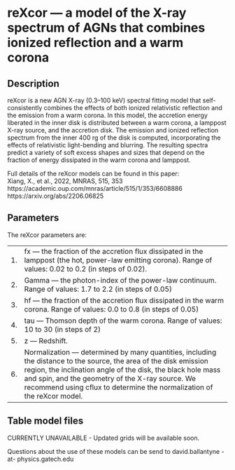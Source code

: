 # reXcor — a model of the X-ray spectrum of AGNs that combines ionized reflection and a warm corona

## Description

<p>
reXcor is a new AGN X-ray (0.3–100 keV) spectral fitting model that self-consistently combines the effects of both ionized relativistic reflection and the emission from a warm corona. In this model, the accretion energy liberated in the inner disk is distributed between a warm corona, a lamppost X-ray source, and the accretion disk. The emission and ionized reflection spectrum from the inner 400 rg of the disk is computed, incorporating the effects of relativistic light-bending and blurring. The resulting spectra predict a variety of soft excess shapes and sizes that depend on the fraction of energy dissipated in the warm corona and lamppost.
</p>

<p>
Full details of the reXcor models can be found in this paper:  <br />
  Xiang, X., et al., 2022, MNRAS, 515, 353 <br />
  https://academic.oup.com/mnras/article/515/1/353/6608886 <br />
  https://arxiv.org/abs/2206.06825
</p>

## Parameters

<p>
The reXcor parameters are:
</p>

<table>  
  <tr><td>1.</td><td>fx —  the fraction of the accretion flux dissipated in the lamppost (the hot, power-law emitting corona). Range of values: 0.02 to 0.2 (in steps of 0.02).</td></tr>
  <tr><td>2.</td><td>Gamma — the photon-index of the power-law continuum. Range of values: 1.7 to 2.2 (in steps of 0.05)</td></tr>
  <tr><td>3.</td><td>hf — the fraction of the accretion flux dissipated in the warm corona. Range of values: 0.0 to 0.8 (in steps of 0.05)</td></tr>
  <tr><td>4.</td><td>tau — Thomson depth of the warm corona. Range of values: 10 to 30 (in steps of 2)</td></tr>
  <tr><td>5.</td><td>z — Redshift.</td></tr>
  <tr><td>6.</td><td>Normalization — determined by many quantities, including the distance to the source, the area of the disk emission region, the inclination angle of the disk, the black hole mass and spin, and the geometry of the X-ray source. We recommend using cflux to determine the normalization of the reXcor model.</td</tr>
</table>
  
## Table model files
  
<p>  
CURRENTLY UNAVAILABLE - Updated grids will be available soon.
</p>

<p>
Questions about the use of these models can be send to david.ballantyne -at- physics.gatech.edu
</p>
